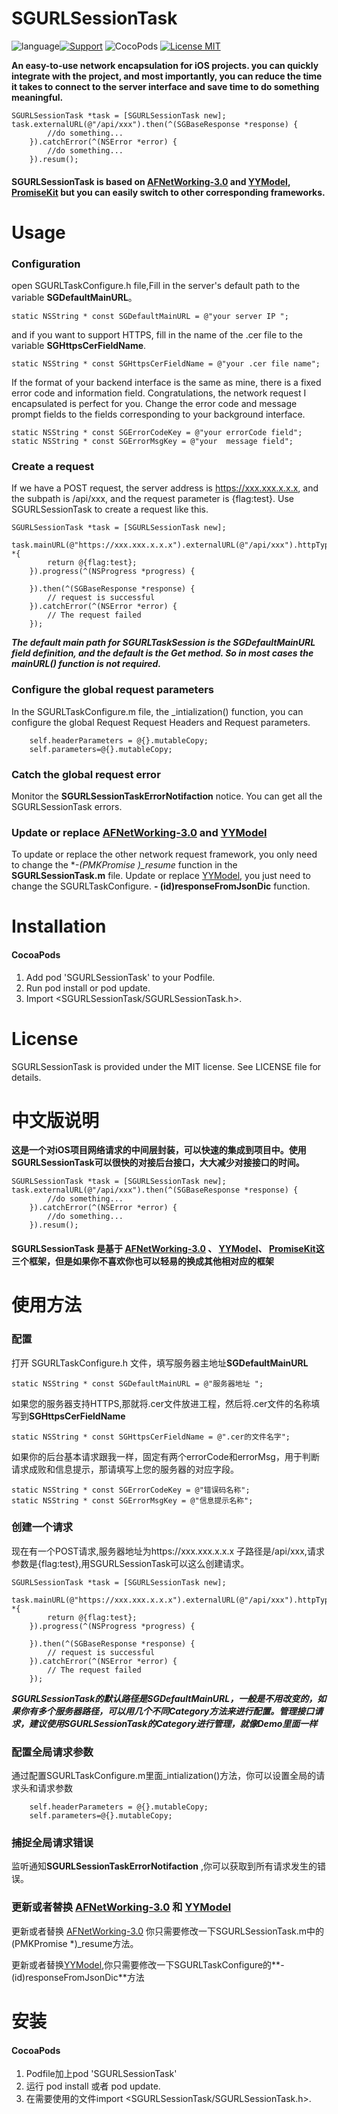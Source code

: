# SGURLSessionTask

   ![language](https://img.shields.io/badge/language-Object--C-orange.svg)[![Support](https://img.shields.io/badge/support-iOS%208.0%2B%20-blue.svg?style=flat)](https://www.apple.com/nl/ios/)&nbsp;![CocoPods](https://img.shields.io/badge/cocopods-v1.0-green.svg)&nbsp;[![License MIT](https://img.shields.io/badge/license-MIT-green.svg?style=flat)](https://github.com/sylphghost/SGURLSessionTask/blob/master/LICENSE)&nbsp;

**An easy-to-use network encapsulation for iOS projects. you can quickly integrate with the project, and most importantly, you can reduce the time it takes to connect to the server interface and save time to do something meaningful.**

```
SGURLSessionTask *task = [SGURLSessionTask new];
task.externalURL(@"/api/xxx").then(^(SGBaseResponse *response) {
        //do something...
    }).catchError(^(NSError *error) {
        //do something...
    }).resum();

```
#### **SGURLSessionTask is based on [AFNetWorking-3.0](https://github.com/AFNetworking/AFNetworking) and [YYModel](https://github.com/ibireme/YYModel), [PromiseKit](https://github.com/mxcl/PromiseKit) but you can easily switch to other corresponding frameworks.**





# Usage
### Configuration
open SGURLTaskConfigure.h file,Fill in the server's default path to the variable **SGDefaultMainURL**。

```
static NSString * const SGDefaultMainURL = @"your server IP ";
```

 and if you want to support HTTPS, fill in the name of the .cer file to the variable **SGHttpsCerFieldName**.

```
static NSString * const SGHttpsCerFieldName = @"your .cer file name";
```
If the format of your backend interface is the same as mine, there is a fixed error code and information field. Congratulations, the network request I encapsulated is perfect for you.
Change the error code and message prompt fields to the fields corresponding to your background interface.

```
static NSString * const SGErrorCodeKey = @"your errorCode field";
static NSString * const SGErrorMsgKey = @"your  message field";
```

### Create a request
If we have a POST request, the server address is https://xxx.xxx.x.x.x, and the subpath is /api/xxx, and the request parameter is {flag:test}. Use SGURLSessionTask to create a request like this.

```
SGURLSessionTask *task = [SGURLSessionTask new];

task.mainURL(@"https://xxx.xxx.x.x.x").externalURL(@"/api/xxx").httpType(POST).parameters(^NSDictionary *{
        return @{flag:test};
    }).progress(^(NSProgress *progress) {
        
    }).then(^(SGBaseResponse *response) {
        // request is successful
    }).catchError(^(NSError *error) {
        // The request failed
    });
```
***The default main path for SGURLTaskSession is the SGDefaultMainURL field definition, and the default is the Get method. So in most cases the mainURL() function is not required.***


### Configure the global request parameters
In the SGURLTaskConfigure.m file, the _intialization() function, you can configure the global Request Request Headers and Request parameters.

```
    self.headerParameters = @{}.mutableCopy;
    self.parameters=@{}.mutableCopy;
```
### Catch the global request error
Monitor the **SGURLSessionTaskErrorNotifaction** notice. You can get all the SGURLSessionTask errors.
### Update or replace [AFNetWorking-3.0](https://github.com/AFNetworking/AFNetworking) and [YYModel](https://github.com/ibireme/YYModel)
To update or replace the other network request framework, you only need to change the **-(PMKPromise *)_resume** function in the **SGURLSessionTask.m** file.
Update or replace [YYModel](https://github.com/ibireme/YYModel), you just need to change the SGURLTaskConfigure.
**- (id)responseFromJsonDic** function. 
# Installation
#### CocoaPods
1. Add pod 'SGURLSessionTask' to your Podfile.
2. Run pod install or pod update.
3. Import \<SGURLSessionTask/SGURLSessionTask.h\>.

# License
SGURLSessionTask is provided under the MIT license. See LICENSE file for details.

# 中文版说明
**这是一个对iOS项目网络请求的中间层封装，可以快速的集成到项目中。使用SGURLSessionTask可以很快的对接后台接口，大大减少对接接口的时间。**

```
SGURLSessionTask *task = [SGURLSessionTask new];
task.externalURL(@"/api/xxx").then(^(SGBaseResponse *response) {
        //do something...
    }).catchError(^(NSError *error) {
        //do something...
    }).resum();

```
#### **SGURLSessionTask 是基于 [AFNetWorking-3.0](https://github.com/AFNetworking/AFNetworking) 、 [YYModel](https://github.com/ibireme/YYModel)、 [PromiseKit](https://github.com/mxcl/PromiseKit)这三个框架，但是如果你不喜欢你也可以轻易的换成其他相对应的框架**
# 使用方法
### 配置
打开 SGURLTaskConfigure.h 文件，填写服务器主地址**SGDefaultMainURL**

```
static NSString * const SGDefaultMainURL = @"服务器地址 ";
```
如果您的服务器支持HTTPS,那就将.cer文件放进工程，然后将.cer文件的名称填写到**SGHttpsCerFieldName**

```
static NSString * const SGHttpsCerFieldName = @".cer的文件名字";
```
如果你的后台基本请求跟我一样，固定有两个errorCode和errorMsg，用于判断请求成败和信息提示，那请填写上您的服务器的对应字段。

```
static NSString * const SGErrorCodeKey = @"错误码名称";
static NSString * const SGErrorMsgKey = @"信息提示名称";
```

### 创建一个请求
现在有一个POST请求,服务器地址为https://xxx.xxx.x.x.x 子路径是/api/xxx,请求参数是{flag:test},用SGURLSessionTask可以这么创建请求。

```
SGURLSessionTask *task = [SGURLSessionTask new];

task.mainURL(@"https://xxx.xxx.x.x.x").externalURL(@"/api/xxx").httpType(POST).parameters(^NSDictionary *{
        return @{flag:test};
    }).progress(^(NSProgress *progress) {
        
    }).then(^(SGBaseResponse *response) {
        // request is successful
    }).catchError(^(NSError *error) {
        // The request failed
    });
```
***SGURLSessionTask的默认路径是SGDefaultMainURL，一般是不用改变的，如果你有多个服务器路径，可以用几个不同Category方法来进行配置。管理接口请求，建议使用SGURLSessionTask的Category进行管理，就像Demo里面一样***


### 配置全局请求参数
通过配置SGURLTaskConfigure.m里面_intialization()方法，你可以设置全局的请求头和请求参数

```
    self.headerParameters = @{}.mutableCopy;
    self.parameters=@{}.mutableCopy;
```
### 捕捉全局请求错误
监听通知**SGURLSessionTaskErrorNotifaction** ,你可以获取到所有请求发生的错误。

### 更新或者替换 [AFNetWorking-3.0](https://github.com/AFNetworking/AFNetworking) 和 [YYModel](https://github.com/ibireme/YYModel)
更新或者替换 [AFNetWorking-3.0](https://github.com/AFNetworking/AFNetworking) 你只需要修改一下SGURLSessionTask.m中的(PMKPromise *)_resume方法。

更新或者替换[YYModel](https://github.com/ibireme/YYModel),你只需要修改一下SGURLTaskConfigure的**- (id)responseFromJsonDic**方法
# 安装
#### CocoaPods

1. Podfile加上pod 'SGURLSessionTask'
2. 运行 pod install 或者 pod update.
3. 在需要使用的文件import \<SGURLSessionTask/SGURLSessionTask.h\>.


